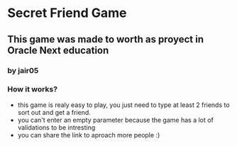 # Secret Friend Game
## This game was made to worth as proyect in Oracle Next education 
### by jair05
### How it works?
- this game is realy easy to play, you just need to type at least 2 friends to sort out and get a friend. 
- you can't enter an empty parameter because the game has a lot of validations to be intresting
- you can share the link to aproach more people :)
